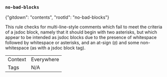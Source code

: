 ### `no-bad-blocks`

{"gitdown": "contents", "rootId": "no-bad-blocks"}

This rule checks for multi-line-style comments which fail to meet the
criteria of a jsdoc block, namely that it should begin with two asterisks,
but which appear to be intended as jsdoc blocks due to the presence
of whitespace followed by whitespace or asterisks, and
an at-sign (`@`) and some non-whitespace (as with a jsdoc block tag).

|||
|---|---|
|Context|Everywhere|
|Tags|N/A|

<!-- assertions noBadBlocks -->
